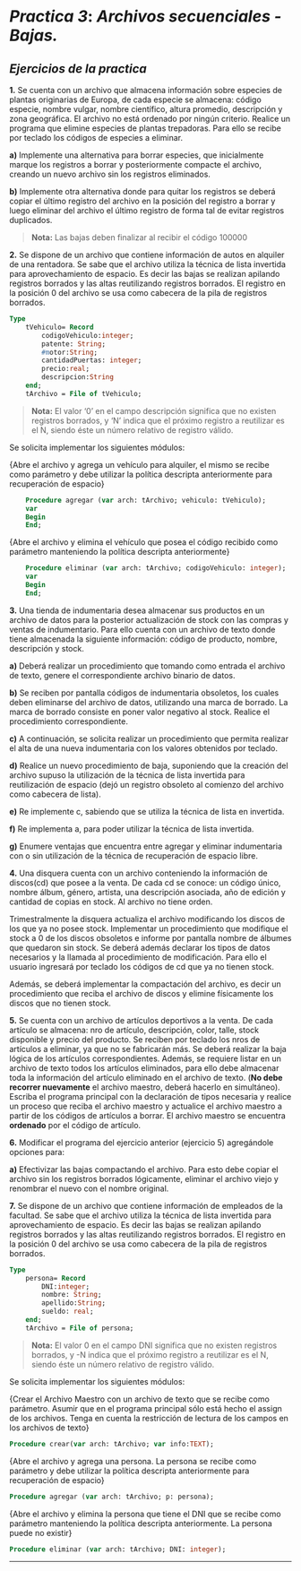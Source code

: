 # **_Practica 3_**: _Archivos secuenciales - Bajas._

## **_Ejercicios de la practica_**

**1.** Se cuenta con un archivo que almacena información sobre especies de plantas originarias de
Europa, de cada especie se almacena: código especie, nombre vulgar, nombre científico, altura
promedio, descripción y zona geográfica. El archivo no está ordenado por ningún criterio.
Realice un programa que elimine especies de plantas trepadoras. Para ello se recibe por
teclado los códigos de especies a eliminar.

**a)** Implemente una alternativa para borrar especies, que inicialmente marque los
registros a borrar y posteriormente compacte el archivo, creando un nuevo archivo
sin los registros eliminados.

**b)** Implemente otra alternativa donde para quitar los registros se deberá copiar el
último registro del archivo en la posición del registro a borrar y luego eliminar del
archivo el último registro de forma tal de evitar registros duplicados.

> **Nota:** Las bajas deben finalizar al recibir el código 100000

**2.** Se dispone de un archivo que contiene información de autos en alquiler de una rentadora. Se
sabe que el archivo utiliza la técnica de lista invertida para aprovechamiento de espacio. Es
decir las bajas se realizan apilando registros borrados y las altas reutilizando registros
borrados. El registro en la posición 0 del archivo se usa como cabecera de la pila de registros
borrados.

```pascal
Type
    tVehiculo= Record
        codigoVehiculo:integer;
        patente: String;
        #motor:String;
        cantidadPuertas: integer;
        precio:real;
        descripcion:String
    end;
    tArchivo = File of tVehiculo;
```

> **Nota:** El valor ‘0’ en el campo descripción significa que no existen registros borrados, y ‘N’ indica que el próximo registro a reutilizar es el N, siendo éste un número relativo de registro válido.

Se solicita implementar los siguientes módulos:

{Abre el archivo y agrega un vehículo para alquiler, el mismo se recibe como parámetro y debe utilizar la política descripta anteriormente para recuperación de espacio}

```pascal
    Procedure agregar (var arch: tArchivo; vehiculo: tVehiculo);
    var
    Begin
    End;
```

{Abre el archivo y elimina el vehículo que posea el código recibido como parámetro manteniendo la política descripta anteriormente}

```pascal
    Procedure eliminar (var arch: tArchivo; codigoVehiculo: integer);
    var
    Begin
    End;
```

**3.** Una tienda de indumentaria desea almacenar sus productos en un archivo de datos para la
posterior actualización de stock con las compras y ventas de indumentario. Para ello cuenta
con un archivo de texto donde tiene almacenada la siguiente información: código de producto,
nombre, descripción y stock.

**a)** Deberá realizar un procedimiento que tomando como entrada el archivo de texto, genere el correspondiente archivo binario de datos.

**b)** Se reciben por pantalla códigos de indumentaria obsoletos, los cuales deben eliminarse del archivo de datos, utilizando una marca de borrado. La marca de
borrado consiste en poner valor negativo al stock. Realice el procedimiento correspondiente.

**c)** A continuación, se solicita realizar un procedimiento que permita realizar el alta de
una nueva indumentaria con los valores obtenidos por teclado.

**d)** Realice un nuevo procedimiento de baja, suponiendo que la creación del archivo
supuso la utilización de la técnica de lista invertida para reutilización de espacio
(dejó un registro obsoleto al comienzo del archivo como cabecera de lista).

**e)** Re implemente c, sabiendo que se utiliza la técnica de lista en invertida.

**f)** Re implementa a, para poder utilizar la técnica de lista invertida.

**g)** Enumere ventajas que encuentra entre agregar y eliminar indumentaria con o sin utilización de la técnica de recuperación de espacio libre.

**4.** Una disquera cuenta con un archivo conteniendo la información de discos(cd) que posee a la
venta. De cada cd se conoce: un código único, nombre álbum, género, artista, una descripción
asociada, año de edición y cantidad de copias en stock. Al archivo no tiene orden.

Trimestralmente la disquera actualiza el archivo modificando los discos de los que ya no posee
stock. Implementar un procedimiento que modifique el stock a 0 de los discos obsoletos e informe
por pantalla nombre de álbumes que quedaron sin stock. Se deberá además declarar los tipos de
datos necesarios y la llamada al procedimiento de modificación. Para ello el usuario ingresará por
teclado los códigos de cd que ya no tienen stock.

Además, se deberá implementar la compactación del archivo, es decir un procedimiento que
reciba el archivo de discos y elimine físicamente los discos que no tienen stock.

**5.** Se cuenta con un archivo de artículos deportivos a la venta. De cada artículo se almacena: nro de
artículo, descripción, color, talle, stock disponible y precio del producto. Se reciben por teclado los
nros de artículos a eliminar, ya que no se fabricarán más. Se deberá realizar la baja lógica de los
artículos correspondientes. Además, se requiere listar en un archivo de texto todos los artículos eliminados, para ello debe almacenar toda la información del artículo eliminado en el archivo de
texto. (**No debe recorrer nuevamente** el archivo maestro, deberá hacerlo en simultáneo).
Escriba el programa principal con la declaración de tipos necesaria y realice un proceso que
reciba el archivo maestro y actualice el archivo maestro a partir de los códigos de artículos a
borrar. El archivo maestro se encuentra **ordenado** por el código de artículo.

**6.** Modificar el programa del ejercicio anterior (ejercicio 5) agregándole opciones para:

**a)** Efectivizar las bajas compactando el archivo. Para esto debe copiar el archivo sin
los registros borrados lógicamente, eliminar el archivo viejo y renombrar el nuevo
con el nombre original.

**7.** Se dispone de un archivo que contiene información de empleados de la facultad. Se sabe que el
archivo utiliza la técnica de lista invertida para aprovechamiento de espacio. Es decir las bajas se
realizan apilando registros borrados y las altas reutilizando registros borrados. El registro en la
posición 0 del archivo se usa como cabecera de la pila de registros borrados.

```pascal
Type
    persona= Record
        DNI:integer;
        nombre: String;
        apellido:String;
        sueldo: real;
    end;
    tArchivo = File of persona;
```

> **Nota:** El valor 0 en el campo DNI significa que no existen registros borrados, y -N indica que el próximo registro a reutilizar es el N, siendo éste un número relativo de registro válido.

Se solicita implementar los siguientes módulos:

{Crear el Archivo Maestro con un archivo de texto que se recibe como parámetro. Asumir que en el
programa principal sólo está hecho el assign de los archivos. Tenga en cuenta la restricción de
lectura de los campos en los archivos de texto}

```pascal
Procedure crear(var arch: tArchivo; var info:TEXT);
```

{Abre el archivo y agrega una persona. La persona se recibe como parámetro y debe utilizar la
política descripta anteriormente para recuperación de espacio}

```pascal
Procedure agregar (var arch: tArchivo; p: persona);
```

{Abre el archivo y elimina la persona que tiene el DNI que se recibe como parámetro manteniendo
la política descripta anteriormente. La persona puede no existir}

```pascal
Procedure eliminar (var arch: tArchivo; DNI: integer);
```

---
